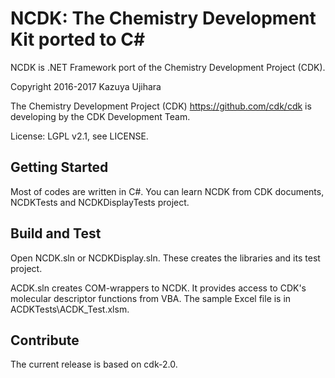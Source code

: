 # NCDK: The Chemistry Development Kit ported to C# 

NCDK is .NET Framework port of the Chemistry Development Project (CDK).

Copyright 2016-2017 Kazuya Ujihara

The Chemistry Development Project (CDK) <https://github.com/cdk/cdk> is developing by the CDK Development Team.

License: LGPL v2.1, see LICENSE.

## Getting Started
Most of codes are written in C#. You can learn NCDK from CDK documents, NCDKTests and NCDKDisplayTests project.

## Build and Test
Open NCDK.sln or NCDKDisplay.sln. These creates the libraries and its test project.

ACDK.sln creates COM-wrappers to NCDK. It provides access to CDK's molecular descriptor functions from VBA. 
The sample Excel file is in ACDKTests\ACDK_Test.xlsm.

## Contribute
The current release is based on cdk-2.0.
